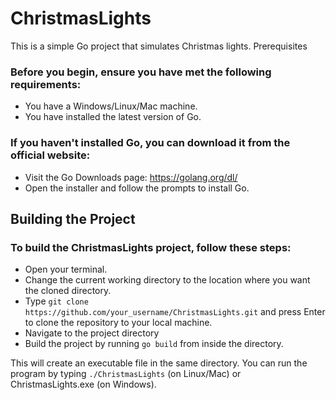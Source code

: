 # ChristmasLights

This is a simple Go project that simulates Christmas lights.
Prerequisites

### Before you begin, ensure you have met the following requirements:

* You have a Windows/Linux/Mac machine.
* You have installed the latest version of Go.

### If you haven't installed Go, you can download it from the official website:

* Visit the Go Downloads page: https://golang.org/dl/
* Open the installer and follow the prompts to install Go.

## Building the Project

### To build the ChristmasLights project, follow these steps:

* Open your terminal.
* Change the current working directory to the location where you want the cloned directory.
* Type `git clone https://github.com/your_username/ChristmasLights.git` and press Enter to clone the repository to your local machine.
* Navigate to the project directory
* Build the project by running `go build` from inside the directory.

This will create an executable file in the same directory. You can run the program by typing `./ChristmasLights` (on Linux/Mac) or ChristmasLights.exe (on Windows).